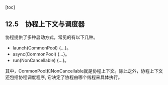 [toc]

## 12.5　协程上下文与调度器

协程提供了多种启动方式，常见的有以下几种。

+ launch(CommonPool) {...}。
+ async(CommonPool) {...}。
+ run(NonCancellable) {...}。

其中，CommonPool和NonCancellable就是协程上下文。除此之外，协程上下文还包括协程调度程序, 它决定了协程由哪个线程来具体执行。

